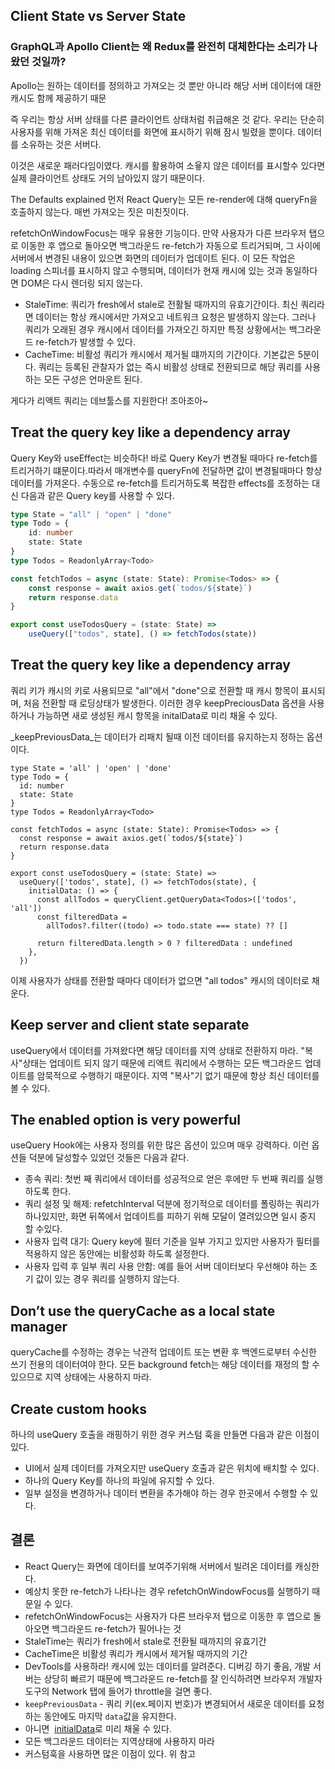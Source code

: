 ## Client State vs Server State
### GraphQL과 Apollo Client는 왜 Redux를 완전히 대체한다는 소리가 나왔던 것일까?
Apollo는 원하는 데이터를 정의하고 가져오는 것 뿐만 아니라 해당 서버 데이터에 대한 캐시도 함께 제공하기 때문

즉 우리는 항상 서버 상태를 다른 클라이언트 상태처럼 취급해온 것 같다. 우리는 단순히 사용자를 위해 가져온 최신 데이터를 화면에  표시하기 위해 잠시 빌렸을 뿐이다. 데이터를 소유하는 것은 서버다.

이것은 새로운 패러다임이였다. 캐시를 활용하여 소윻지 않은 데이터를 표시할수 있다면 실제 클라이언트 상태도 거의 남아있지 않기 때문이다.

The Defaults explained
먼저 React Query는 모든 re-render에 대해 queryFn을 호출하지 않는다. 매번 가져오는 짓은 미친짓이다.

refetchOnWindowFocus는 매우 유용한 기능이다. 만약 사용자가 다른 브라우저 탭으로 이동한 후 앱으로 돌아오면 백그라운드 re-fetch가 자동으로 트리거되며, 그 사이에 서버에서 변경된 내용이 있으면 화면의 데이터가 업데이트 된다. 이 모든 작업은 loading 스피너를 표시하지 않고 수행되며, 데이터가 현재 캐시에 있는 것과 동일하다면 DOM은 다시 렌더링 되지 않는다.

- StaleTime: 쿼리가 fresh에서 stale로 전활될 때까지의 유효기간이다. 최신 쿼리라면 데이터는 항상 캐시에서만 가져오고 네트워크 요청은 발생하지 않는다. 그러나 쿼리가 오래된 경우 캐시에서 데이터를 가져오긴 하지만 특정 상황에서는 백그라운드 re-fetch가 발생할 수 있다.
- CacheTime: 비활성 쿼리가 캐시에서 제거될 떄까지의 기간이다. 기본값은 5분이다. 쿼리는 등록된 관찰자가 없는 즉시 비활성 상태로 전환되므로 해당 쿼리를 사용하는 모든 구성은 언마운트 된다.

게다가 리액트 쿼리는 데브툴스를 지원한다! 조아조아~

## **Treat the query key like a dependency array**
Query Key와 useEffect는 비슷하다!
바로 Query Key가 변경될 때마다 re-fetch를 트리거하기 떄문이다.따라서 매개변수를 queryFn에 전달하면 값이 변경될때마다 항상 데이터를 가져온다. 수동으로 re-fetch를 트리거하도록 복잡한 effects를 조정하는 대신 다음과 같은 Query key를 사용할 수 있다.

```ts
type State = "all" | "open" | "done"
type Todo = {
	id: number
	state: State
}
type Todos = ReadonlyArray<Todo>

const fetchTodos = async (state: State): Promise<Todos> => {
	const response = await axios.get(`todos/${state}`)
	return response.data
}

export const useTodosQuery = (state: State) => 
	useQuery(["todos", state], () => fetchTodos(state))
```

## **Treat the query key like a dependency array**
쿼리 키가 캐시의 키로 사용되므로 "all"에서 "done"으로 전환할 때 캐시 항목이 표시되며, 처음 전환할 때 로딩상태가 발생한다. 이러한 경우 keepPreciousData 옵션을 사용하거나 가능하면 새로 생성된 캐시 항목을 initalData로 미리 채울 수 있다.

_keepPreviousData_는 데이터가 리패치 될때 이전 데이터를 유지하는지 정하는 옵션이다.

```tsx
type State = 'all' | 'open' | 'done'
type Todo = {
  id: number
  state: State
}
type Todos = ReadonlyArray<Todo>

const fetchTodos = async (state: State): Promise<Todos> => {
  const response = await axios.get(`todos/${state}`)
  return response.data
}

export const useTodosQuery = (state: State) =>
  useQuery(['todos', state], () => fetchTodos(state), {
    initialData: () => {
      const allTodos = queryClient.getQueryData<Todos>(['todos', 'all'])
      const filteredData =
        allTodos?.filter((todo) => todo.state === state) ?? []

      return filteredData.length > 0 ? filteredData : undefined
    },
  })
```
이제 사용자가 상태를 전환할 때마다 데이터가 없으면 "all todos" 캐시의 데이터로 채운다.

## **Keep server and client state separate**
useQuery에서 데이터를 가져왔다면 해당 데이터를 지역 상태로 전환하지 마라. "복사"상태는 업데이트 되지 않기 때문에 리액트 쿼리에서 수행하는 모든 백그라운드 업데이트를 암묵적으로 수행하기 때문이다.
지역 "복사"기 없기 때문에 항상 최신 데이터를 볼 수 있다.

## **The enabled option is very powerful**
useQuery Hook에는 사용자 정의를 위한 많은 옵션이 있으며 매우 강력하다. 이런 옵션들 덕분에 달성할수 있었던 것들은 다음과 같다.
- 종속 쿼리: 첫번 째 쿼리에서 데이터를 성공적으로 얻은 후에만 두 번째 쿼리를 실행하도록 한다.
- 쿼리 설정 및 해제: refetchInterval 덕분에 정기적으로 데이터를 폴링하는 쿼리가 하나있지만, 화면 뒤쪽에서 업데이트를 피하기 위해 모달이 열려있으면 일시 중지 할 수있다.
- 사용자 입력 대기: Query key에 필터 기준을 일부 가지고 있지만 사용자가 필터를 적용하지 않은 동안에는 비활성화 하도록 설정한다.
- 사용자 입력 후 일부 쿼리 사용 안함: 예를 들어 서버 데이터보다 우선해야 하는 초기 값이 있는 경우 쿼리를 실행하지 않는다.

## **Don’t use the queryCache as a local state manager**
queryCache를 수정하는 경우는 낙관적 업데이트 또는 변환 후 백엔드로부터 수신한 쓰기 전용의 데이터여야 한다. 모든 background fetch는 해당 데이터를 재정의 할 수 있으므로 지역 상태에는 사용하지 마라.

## **Create custom hooks**
하나의 useQuery 호출을 래핑하기 위한 경우 커스텀 훅을 만들면 다음과 같은 이점이 있다.
- UI에서 실제 데이터를 가져오지만 useQuery 호출과 같은 위치에 배치할 수 있다.
- 하나의 Query Key를 하나의 파일에 유지할 수 있다.
- 일부 설정을 변경하거나 데이터 변환을 추가해야 하는 경우 한곳에서 수행할 수 있다.

## 결론
- React Query는 화면에 데이터를 보여주기위해 서버에서 빌려온 데이터를 캐싱한다.
- 예상치 못한 re-fetch가 나타나는 경우 refetchOnWindowFocus를 실행하기 때문일 수 있다.
- refetchOnWindowFocus는 사용자가 다른 브라우저 탭으로 이동한 후 앱으로 돌아오면 백그라운드 re-fetch가 필어나는 것
- StaleTime는 쿼리가 fresh에서 stale로 전환될 때까지의 유효기간
- CacheTime은 비활성 쿼리가 캐시에서 제거될 때까지의 기간
- DevTools를 사용하라! 캐시에 있는 데이터를 알려준다. 디버깅 하기 좋음, 개발 서버는 상당히 빠르기 때문에 백그라운드 re-fetch를 잘 인식하려면 브라우저 개발자 도구의 Network 탭에 들어가 throttle을 걸면 좋다.
- `keepPreviousData` - 쿼리 키(ex.페이지 번호)가 변경되어서 새로운 데이터를 요청하는 동안에도 마지막 `data`값을 유지한다.
- 아니면  [initialData](https://react-query.tanstack.com/docs/guides/initial-query-data#initial-data-from-cache)로 미리 채울 수 있다.
- 모든 백그라운드 데이터는 지역상태에 사용하지 마라
- 커스텀훅을 사용하면 많은 이점이 있다. 위 참고